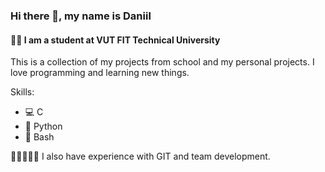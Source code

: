 ### Hi there 👋, my name is Daniil
#### 👨‍💻 I am a student at VUT FIT Technical University
This is a collection of my projects from school and my personal projects. I love programming and learning new things.

Skills: 
* 💻 C  
* 🐍 Python 
* 🐧 Bash 

🧑🏾‍🤝‍🧑🏼 I also have experience with GIT and team development.
